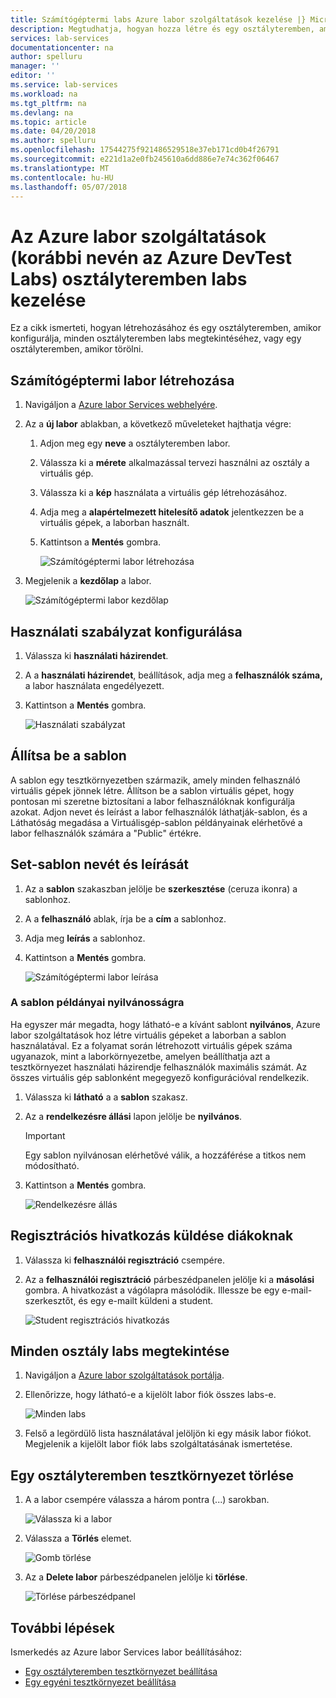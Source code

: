 ```yaml
---
title: Számítógéptermi labs Azure labor szolgáltatások kezelése |} Microsoft Docs
description: Megtudhatja, hogyan hozza létre és egy osztályteremben, amikor konfigurálja, és tekintse meg az összes a osztályteremben labs, a regisztráció lab-felhasználó a hivatkozásra, vagy egy tesztkörnyezetet törlése fájlmegosztás.
services: lab-services
documentationcenter: na
author: spelluru
manager: ''
editor: ''
ms.service: lab-services
ms.workload: na
ms.tgt_pltfrm: na
ms.devlang: na
ms.topic: article
ms.date: 04/20/2018
ms.author: spelluru
ms.openlocfilehash: 17544275f921486529518e37eb171cd0b4f26791
ms.sourcegitcommit: e221d1a2e0fb245610a6dd886e7e74c362f06467
ms.translationtype: MT
ms.contentlocale: hu-HU
ms.lasthandoff: 05/07/2018
---
```

# <a name="manage-classroom-labs-in-azure-lab-services-formerly-azure-devtest-labs"></a>Az Azure labor szolgáltatások (korábbi nevén az Azure DevTest Labs) osztályteremben labs kezelése
Ez a cikk ismerteti, hogyan létrehozásához és egy osztályteremben, amikor konfigurálja, minden osztályteremben labs megtekintéséhez, vagy egy osztályteremben, amikor törölni.

## <a name="create-a-classroom-lab"></a>Számítógéptermi labor létrehozása

1. Navigáljon a [Azure labor Services webhelyére](https://labs.azure.com).
2. Az a **új labor** ablakban, a következő műveleteket hajthatja végre: 
    1. Adjon meg egy **neve** a osztályteremben labor. 
    2. Válassza ki a **mérete** alkalmazással tervezi használni az osztály a virtuális gép.
    3. Válassza ki a **kép** használata a virtuális gép létrehozásához.
    4. Adja meg a **alapértelmezett hitelesítő adatok** jelentkezzen be a virtuális gépek, a laborban használt.
    7. Kattintson a **Mentés** gombra.

        ![Számítógéptermi labor létrehozása](./media/how-to-manage-classroom-labs/new-lab-window.png)
1. Megjelenik a **kezdőlap** a labor. 
    
    ![Számítógéptermi labor kezdőlap](./media/how-to-manage-classroom-labs/classroom-lab-home-page.png)

## <a name="configure-usage-policy"></a>Használati szabályzat konfigurálása

1. Válassza ki **használati házirendet**. 
2. A a **használati házirendet**, beállítások, adja meg a **felhasználók száma,** a labor használata engedélyezett.
3. Kattintson a **Mentés** gombra. 

    ![Használati szabályzat](./media/how-to-manage-classroom-labs/usage-policy-settings.png)

## <a name="set-up-the-template"></a>Állítsa be a sablon
A sablon egy tesztkörnyezetben származik, amely minden felhasználó virtuális gépek jönnek létre. Állítson be a sablon virtuális gépet, hogy pontosan mi szeretne biztosítani a labor felhasználóknak konfigurálja azokat. Adjon nevet és leírást a labor felhasználók láthatják-sablon, és a Láthatóság megadása a Virtuálisgép-sablon példányainak elérhetővé a labor felhasználók számára a "Public" értékre.  

## <a name="set-template-title-and-description"></a>Set-sablon nevét és leírását
1. Az a **sablon** szakaszban jelölje be **szerkesztése** (ceruza ikonra) a sablonhoz. 
2. A a **felhasználó** ablak, írja be a **cím** a sablonhoz.
3. Adja meg **leírás** a sablonhoz.
4. Kattintson a **Mentés** gombra.

    ![Számítógéptermi labor leírása](./media/how-to-manage-classroom-labs/lab-description.png)

### <a name="make-instances-of-the-template-public"></a>A sablon példányai nyilvánosságra 
Ha egyszer már megadta, hogy látható-e a kívánt sablont **nyilvános**, Azure labor szolgáltatások hoz létre virtuális gépeket a laborban a sablon használatával. Ez a folyamat során létrehozott virtuális gépek száma ugyanazok, mint a laborkörnyezetbe, amelyen beállíthatja azt a tesztkörnyezet használati házirendje felhasználók maximális számát. Az összes virtuális gép sablonként megegyező konfigurációval rendelkezik.  

1. Válassza ki **látható** a a **sablon** szakasz. 
2. Az a **rendelkezésre állási** lapon jelölje be **nyilvános**.
    
    > [!IMPORTANT]
    > Egy sablon nyilvánosan elérhetővé válik, a hozzáférése a titkos nem módosítható. 
3. Kattintson a **Mentés** gombra.

    ![Rendelkezésre állás](./media/how-to-manage-classroom-labs/public-access.png)

## <a name="send-registration-link-to-students"></a>Regisztrációs hivatkozás küldése diákoknak

1. Válassza ki **felhasználói regisztráció** csempére.
2. Az a **felhasználói regisztráció** párbeszédpanelen jelölje ki a **másolási** gombra. A hivatkozást a vágólapra másolódik. Illessze be egy e-mail-szerkesztőt, és egy e-mailt küldeni a student. 

    ![Student regisztrációs hivatkozás](./media/how-to-manage-classroom-labs/registration-link.png)

## <a name="view-all-classroom-labs"></a>Minden osztály labs megtekintése
1. Navigáljon a [Azure labor szolgáltatások portálja](https://labs.azure.com).
2. Ellenőrizze, hogy látható-e a kijelölt labor fiók összes labs-e. 

    ![Minden labs](./media/how-to-manage-classroom-labs/all-labs.png)
3. Felső a legördülő lista használatával jelöljön ki egy másik labor fiókot. Megjelenik a kijelölt labor fiók labs szolgáltatásának ismertetése. 

## <a name="delete-a-classroom-lab"></a>Egy osztályteremben tesztkörnyezet törlése
1. A a labor csempére válassza a három pontra (...) sarokban. 

    ![Válassza ki a labor](./media/how-to-manage-classroom-labs/select-three-dots.png)
2. Válassza a **Törlés** elemet. 

    ![Gomb törlése](./media/how-to-manage-classroom-labs/delete-button.png)
3. Az a **Delete labor** párbeszédpanelen jelölje ki **törlése**. 

    ![Törlése párbeszédpanel](./media/how-to-manage-classroom-labs/delete-lab-dialog-box.png)
 

## <a name="next-steps"></a>További lépések
Ismerkedés az Azure labor Services labor beállításához:

- [Egy osztályteremben tesztkörnyezet beállítása](how-to-manage-classroom-labs.md)
- [Egy egyéni tesztkörnyezet beállítása](tutorial-create-custom-lab.md)
